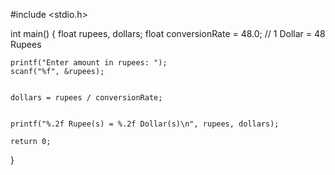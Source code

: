 #include <stdio.h>

int main() {
    float rupees, dollars;
    float conversionRate = 48.0;  // 1 Dollar = 48 Rupees

    printf("Enter amount in rupees: ");
    scanf("%f", &rupees);

    
    dollars = rupees / conversionRate;

    
    printf("%.2f Rupee(s) = %.2f Dollar(s)\n", rupees, dollars);

    return 0;
}
